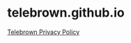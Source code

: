 # telebrown.github.io
[Telebrown Privacy Policy](https://turbogiants.github.io/telebrown-privacy-policy/)
